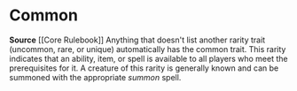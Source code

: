 ﻿---
id: '28'
name: Common
rarity: Common
source: '[[DATABASE/source/Core Rulebook|Core Rulebook]]'
trait:
- Common
type: Trait

---
# Common

**Source** [[Core Rulebook]] 
Anything that doesn't list another rarity trait (uncommon, rare, or unique) automatically has the common trait. This rarity indicates that an ability, item, or spell is available to all players who meet the prerequisites for it. A creature of this rarity is generally known and can be summoned with the appropriate _summon_ spell.